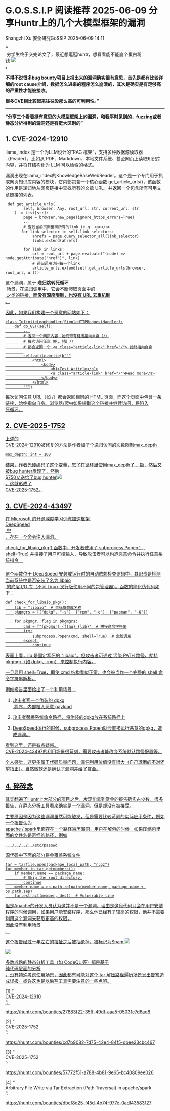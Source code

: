 #  G.O.S.S.I.P 阅读推荐 2025-06-09 分享Huntr上的几个大模型框架的漏洞  
Shangzhi Xu  安全研究GoSSIP   2025-06-09 14:11  
  
**“**  
 穷学生终于交完论文了，最近想逛逛huntr，想看看能不能崩个蛋白粉  
钱 ![](https://res.wx.qq.com/t/wx_fed/we-emoji/res/assets/Expression/Expression_2@2x.png "")  
**。**  
  
**不得不说很多bug bounty项目上报出来的漏洞确实很有意思，首先是都有比较详细的root cause介绍，数据怎么进来的程序怎么崩溃的，其次是确实是有足够高的严重性才能被接收。**  
  
**很多CVE相比较起来往往没那么高的可利用性。”**  
  
****  
**“分享三个看着挺有意思的大模型框架上的漏洞，和我平时见到的，fuzzing或者静态分析得到的漏洞还是有挺大区别的”**  
  
  
## 1. CVE-2024-12910  
  
llama_index 是一个为LLM设计的“RAG 框架”，支持多种数据源读取器（Reader），比如从 PDF、Markdown、本地文件系统、甚至网页上读取知识库内容，并将其结构化为 LLM 可以检索的格式。  
  
  
漏洞出现在llama_index的KnowledgeBaseWebReader。这个是一个专门用于抓取网页知识库内容的模块，它内部包含一个核心函数 get_article_urls()，该函数的作用是递归地从网页链接中查找所有的文章 URL，并返回一个包含所有可用文章链接的列表。  
```
 def get_article_urls(
        self, browser: Any, root_url: str, current_url: str
    ) -> List[str]:
        page = browser.new_page(ignore_https_errors=True)
        ...
        # 查找当前页面里面所有的link (e.g. <a></a>
       for link_selector in self.link_selectors:
            ahrefs = page.query_selector_all(link_selector)
            links.extend(ahrefs)     
             
        for link in links:
            url = root_url + page.evaluate("(node) => node.getAttribute('href')", link)  
            # 递归调用访问每一个link
            article_urls.extend(self.get_article_urls(browser, root_url, url))
```  
  
  
这个漏洞，属于 **递归跳转死循环**  
 场景，在递归调用中，它会不断爬取页面中的 <a href="/">  
 之类的链接，而**没有深度限制，也没有 URL 去重机制**  
。  
  
  
因此，如果我们构建一个恶意的网站如下：  
```
class InfiniteLoopHandler(SimpleHTTPRequestHandler):
    def do_GET(self):
        ...
        # 返回一个网页内容：始终带有链接指向自身（/）
        # 每次访问任意 URL（如 /）
        # 都会返回一个 <a class="article-link" href="/"> 始终指向自身
        
        self.wfile.write(b"""
            <html>
                <body>
                    <h1>Test Article</h1>
                    <a class="article-link" href="/">Read more</a>
                </body>
            </html>
        """)
```  
  
每次访问任意 URL（如 /）都会返回相同的 HTML 页面，而这个页面中包含一条 <a class="article-link" href="/"> 链接，始终指向自身。浏览器/爬虫如果提取这个链接并继续访问，将陷入  
死循环。  
  
## 2. CVE-2025-1752  
  
上述的  
CVE-2024-12910被修复的方法是作者加了个递归访问的次数限制max_depth  
```
max_depth: int = 100
```  
  
结果，作者光硬编码了这个变量，忘了在循环里使用max_depth了....额，然后又被bug hunter发现了，然后  
$750又送给了bug hunter![](https://res.wx.qq.com/t/wx_fed/we-emoji/res/assets/newemoji/Yellowdog.png "")  
。这就形成了  
CVE-2025-1752。  
  
## 3. CVE-2024-43497  
  
在 Microsoft 的开源深度学习训练加速框架   
DeepSpeed  
 中  
，存在一个命令注入漏洞。  
  
check_for_libaio_pkg() 函数中，开发者使用了 subprocess.Popen(..., shell=True) 并拼接了用户可控输入，导致攻击者可以构造恶意命令并执行任意系统指令。  
###   
  
这个函数位于 DeepSpeed 安装或运行时的自动依赖检查逻辑中，其职责是检测当前系统中是否安装了名为 libaio  
 的底层 I/O 库（不同 Linux 发行版使用不同的包管理器）。函数的简化伪代码如下：  
```
def check_for_libaio_pkg():
    lib = "libaio"  # 目标依赖库名称
    pkgmgrs = [("dpkg", "-s"), ("rpm", "-q"), ("pacman", "-Q")]

    for pkgmgr, flag in pkgmgrs:
        cmd = f"{pkgmgr} {flag} {lib}"  # 拼接命令字符串
        try:
            subprocess.Popen(cmd, shell=True)  # 危险调用
        except:
            continue
```  
  
表面上看，lib 是固定写死的 "libaio"。但攻击者可通过 污染 PATH 路径、劫持 pkgmgr（如 dpkg、rpm） 来控制执行内容。  
  
一旦启用 shell=True，即使 cmd 结构看似正常，也会被当作一个完整的 shell 命令字符串解析。  
  
例如报告里面给出了一个利用场景：  
1. 攻击者写一个伪装的 dpkg  
 程序，内部植入恶意 payload  
  
1. 攻击者替换系统命令路径，将伪装的dpkg放在系统路径上  
  
1. DeepSpeed运行的时候，subprocess.Popen就会直接运行恶意的dpkg，造成漏洞。  
  
看到这里，还是有点疑惑。  
CVE-2024-43497的利用场景很苛刻，需要攻击者能改变系统默认路径配置等。  
  
个人感觉，这更多属于代码质量问题，漏洞利用价值没有很大（自己琢磨的不对还望指正）。当然微软还是确认了漏洞并给了赏金。  
  
  
## 4. 碎碎念  
  
其实翻遍了Huntr上大部分的项目之后，发现能拿到赏金的报告确实占少数，很多报告，在静态分析工具看来确实是一个漏洞，但是却没有被接受。  
  
  
主要原因是因为这些漏洞虽然可能触发，但是需要比较苛刻的实际应用条件，例如一个报告认为  
apache / spark里面存在一个路径遍历漏洞，用户在解包的时候，如果压缩包里面的文件名是奇怪的路径，例如  
```
 ../../../../etc/passwd
```  
  
源代码中下面的部分将会覆盖系统文件  
```
tar = tarfile.open(package_local_path, "r:gz")
for member in tar.getmembers():
    if member.name == package_name:
        # Skip the root directory.
        continue
    member.name = os.path.relpath(member.name, package_name + os.path.sep)
    tar.extract(member, dest)  # Vulnerable line
```  
  
但是Apache的开发人员认为这并不是一个漏洞，理由是这段代码只会在用户安装程序的时候调用，如果用户能安装程序，那么他已经有了较高的权限，他并不需要利用这个漏洞来获取更高的权限，  
因此没有利用场景  
。  
  
这个报告经过一年左右的拉扯之后被拒绝掉，被标记为Spam ![](https://res.wx.qq.com/t/wx_fed/we-emoji/res/assets/Expression/Expression_18@2x.png "")  
  
  
  
![](https://mmbiz.qpic.cn/sz_mmbiz_png/ELicaicj3FtibmIUOOpqibdwzd9k8TrBGpcTgPvFsXicNaRIPctvPLTtbk2OC3CfLZdlIicfj4kr2vL2gYdnl6ZY91Bw/640?wx_fmt=png&from=appmsg "")  
  
  
  
多数成熟的静态分析工具（如 CodeQL 等）都是基于  
纯代码层面的分析  
，没有特殊考虑使用场景，因此都有可能对这个 tar 解压路径遍历场景发出告警造成误报。或许这也是以后写工具需要注意的一些点吧。  
  
  
  
[1] “  
CVE-2024-12910  
”:   
  
https://huntr.com/bounties/27883f22-35ff-49df-aaa5-05031c7d6ad8  
  
[2] “  
CVE-2025-1752  
”:   
  
https://huntr.com/bounties/cd7b9082-7d75-42e4-84f5-dbee23cbc467  
  
[3] “  
CVE-2025-1752  
”:   
  
https://huntr.com/bounties/57772f51-a788-4b81-9e65-bc40809ee026  
  
[4] “  
Arbitrary File Write via Tar Extraction (Path Traversal) in apache/spark  
”:   
  
https://huntr.com/bounties/dbef8d25-f45d-4b74-977e-0adf43583127  
  
  
  
